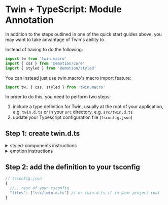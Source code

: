 # Twin + TypeScript: Module Annotation

In addition to the steps outlined in one of the quick start guides above, you may want to take advantage of Twin's ability to .

Instead of having to do the following:

```typescript
import tw from 'twin.macro'
import { css } from '@emotion/core'
import { styled } from '@emotion/styled'
```

You can instead just use twin.macro's macro import feature:

```typescript
import tw, { css, styled } from 'twin.macro'
```

In order to do this, you need to perform two steps:

1. include a type definition for Twin, usually at the root of your application, e.g. `twin.d.ts` or in your `src` directory, e.g. `src/twin.d.ts`
2. update your Typescript configuration file (`tsconfig.json`)

## Step 1: create twin.d.ts

<details>
<summary>styled-components instructions</summary>

```typescript
// twin.d.t.s
import 'twin.macro'
declare module 'twin.macro' {
  import styled, { css } from 'styled-components'
  export { css, styled }
}
```

</details>
<details>
<summary>emotion instructions</summary>

```typescript
// twin.d.t.s
import 'twin.macro'
declare module 'twin.macro' {
  import styled from '@emotion/styled'
  import { css } from '@emotion/core'
  export { css, styled }
}
```

</details>

## Step 2: add the definition to your tsconfig

```typescript
// tsconfig.json
{
  //.. rest of your tsconfig
  "files": ["src/twin.d.ts"] // or twin.d.ts if in your project root
}
```
